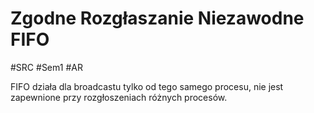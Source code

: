 # Zgodne Rozgłaszanie Niezawodne FIFO
#SRC #Sem1 #AR

FIFO działa dla broadcastu tylko od tego samego procesu, nie jest zapewnione przy rozgłoszeniach różnych procesów.